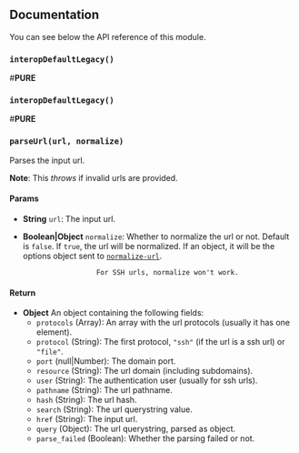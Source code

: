 ## Documentation

You can see below the API reference of this module.

### `interopDefaultLegacy()`
#__PURE__

### `interopDefaultLegacy()`
#__PURE__

### `parseUrl(url, normalize)`
Parses the input url.

**Note**: This *throws* if invalid urls are provided.

#### Params

- **String** `url`: The input url.
- **Boolean|Object** `normalize`: Whether to normalize the url or not.                         Default is `false`. If `true`, the url will
                        be normalized. If an object, it will be the
                        options object sent to [`normalize-url`](https://github.com/sindresorhus/normalize-url).

                        For SSH urls, normalize won't work.

#### Return
- **Object** An object containing the following fields:
   - `protocols` (Array): An array with the url protocols (usually it has one element).
   - `protocol` (String): The first protocol, `"ssh"` (if the url is a ssh url) or `"file"`.
   - `port` (null|Number): The domain port.
   - `resource` (String): The url domain (including subdomains).
   - `user` (String): The authentication user (usually for ssh urls).
   - `pathname` (String): The url pathname.
   - `hash` (String): The url hash.
   - `search` (String): The url querystring value.
   - `href` (String): The input url.
   - `query` (Object): The url querystring, parsed as object.
   - `parse_failed` (Boolean): Whether the parsing failed or not.

